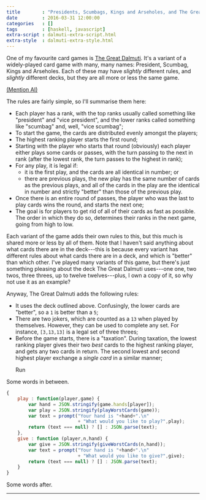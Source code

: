 ```yaml
---
title        : "Presidents, Scumbags, Kings and Arseholes, and The Great Dalmuti"
date         : 2016-03-31 12:00:00
categories   : []
tags         : [haskell, javascript]
extra-script : dalmuti-extra-script.html
extra-style  : dalmuti-extra-style.html
---
```


One of my favourite card games is [The Great Dalmuti][BoardGameGeek].
It's  a variant of a widely-played card game with many, many names:
President, Scumbag, Kings and Arseholes. Each of these may have
*slightly* different rules, and *slightly* different decks, but they
are all more or less the same game.

[(Mention AI)](#tabs)

The rules are fairly simple, so I'll summarise them here:

  - Each player has a rank, with the top ranks usually called
    something like "president" and "vice president", and the lower
    ranks called something like "scumbag" and, well, "vice scumbag";
  - To start the game, the cards are distributed evenly amongst the
    players;
  - The highest ranking player starts the first round;
  - Starting with the player who starts that round (obviously) each
    player either plays some cards or passes, with the turn passing to
    the next in rank (after the lowest rank, the turn passes to the
    highest in rank);
  - For any play, it is legal if:
      * it is the first play, and the cards are all identical in number; or
      * there are previous plays, the new play has the same number of
        cards as the previous plays, and all of the cards in the play
        are the identical in number and strictly "better" than those
        of the previous play.
  - Once there is an entire round of passes, the player who was the
    last to play cards wins the round, and starts the next one;
  - The goal is for players to get rid of all of their cards as fast
    as possible. The order in which they do so, determines their ranks
    in the next game, going from high to low.

Each variant of the game adds their own rules to this, but this much
is shared more or less by all of them. Note that I haven't said
anything about what cards there are in the deck---this is because
every variant has different rules about what cards there are in a
deck, and which is "better" than which other.
I've played many variants of this game, but there's just something
pleasing about the deck The Great Dalmuti uses---one one, two
twos, three threes, up to twelve twelves---plus, I own a copy of
it, so why not use it as an example?

Anyway, The Great Dalmuti adds the following rules:

  - It uses the deck outlined above. Confusingly, the lower cards are
    "better", so a `1` is better than a `5`;
  - There are two jokers, which are counted as a `13` when played by
    themselves. However, they can be used to complete any set. For
    instance, `[3,13,13]` is a legal set of three threes;
  - Before the game starts, there is a "taxation". During taxation,
    the lowest ranking player gives their two *best* cards to the
    highest ranking player, and gets any two cards in return.
    The second lowest and second highest player exchange a *single
    card* in a similar manner;

<div id="tabs">
  <ul>
    <span id="runmain">Run</span>
  </ul>
</div>

Some words in between.

``` javascript
{
    play : function(player,game) {
        var hand = JSON.stringify(game.hands[player]);
        var play = JSON.stringify(playWorstCards(game));
        var text = prompt("Your hand is "+hand+".\n"
                          + "What would you like to play?",play);
        return (text === null) ? [] : JSON.parse(text);
    },
    give : function (player,n,hand) {
        var give = JSON.stringify(giveWorstCards(n,hand));
        var text = prompt("Your hand is "+hand+".\n"
                          + "What would you like to give?",give);
        return (text === null) ? [] : JSON.parse(text);
    }
}
```

Some words after.

---

[BoardGameGeek]: https://boardgamegeek.com/boardgame/929/great-dalmuti
